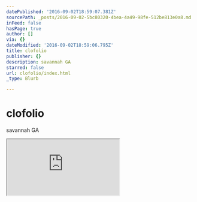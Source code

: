 ```yaml
---
datePublished: '2016-09-02T18:59:07.381Z'
sourcePath: _posts/2016-09-02-5bc80320-4bea-4a49-98fe-512be813e0a8.md
inFeed: false
hasPage: true
author: []
via: {}
dateModified: '2016-09-02T18:59:06.795Z'
title: clofolio
publisher: {}
description: savannah GA
starred: false
url: clofolio/index.html
_type: Blurb

---
```

# clofolio

savannah GA

<iframe src="https://the-grid.github.io/ed-userhtml/?g=eJydzlsOgyAQQNH_roJM_xmxQjUR96IwFhIoCY-4fRvdQe8CTu7s97xGYoe31WkQquuAOfIfVzWoXgIr2WhAJO5LaY2bFJHiRpa7GsPzPcpBCIXDNI0v2QO7uC1lS1nDz1pDSMfeQigmE32Xx3_NeI8uJxidKQY" style=""></iframe>